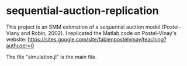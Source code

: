 # sequential-auction-replication

This project is an SMM estimation of a sequential auction model (Postel-Viany and Robin, 2002). I replicated the Matlab code on Postel-Vinay's website: https://sites.google.com/site/fabienpostelvinay/teaching?authuser=0

The file "simulation.jl" is the main file.
